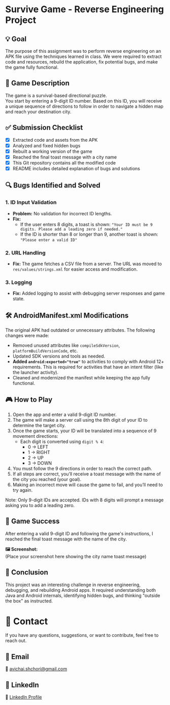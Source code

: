 # Survive Game - Reverse Engineering Project

## 💡 Goal

The purpose of this assignment was to perform reverse engineering on an APK file using the techniques learned in class. We were required to extract code and resources, rebuild the application, fix potential bugs, and make the game fully functional.


## 📱 Game Description

The game is a survival-based directional puzzle.  
You start by entering a 9-digit ID number. Based on this ID, you will receive a unique sequence of directions to follow in order to navigate a hidden map and reach your destination city.

## ✅ Submission Checklist

- [x] Extracted code and assets from the APK
- [x] Analyzed and fixed hidden bugs
- [x] Rebuilt a working version of the game
- [x] Reached the final toast message with a city name
- [x] This Git repository contains all the modified code
- [x] README includes detailed explanation of bugs and solutions

## 🔍 Bugs Identified and Solved

### 1. **ID Input Validation**
- **Problem:** No validation for incorrect ID lengths.
- **Fix:**
  - If the user enters 8 digits, a toast is shown:
    `"Your ID must be 9 digits. Please add a leading zero if needed."`
  - If the ID is shorter than 8 or longer than 9, another toast is shown:
    `"Please enter a valid ID"`

### 2. **URL Handling**
- **Fix:** The game fetches a CSV file from a server.
  The URL was moved to `res/values/strings.xml` for easier access and modification.

### 3. **Logging**
- **Fix:** Added logging to assist with debugging server responses and game state.

## 🛠️ AndroidManifest.xml Modifications

The original APK had outdated or unnecessary attributes. The following changes were made:

- Removed unused attributes like `compileSdkVersion`, `platformBuildVersionCode`, etc.
- Updated SDK versions and tools as needed.
- **Added `android:exported="true"`** to activities to comply with Android 12+ requirements. This is required for activities that have an intent filter (like the launcher activity).
- Cleaned and modernized the manifest while keeping the app fully functional.

## 🎮 How to Play

1. Open the app and enter a valid 9-digit ID number.
2. The game will make a server call using the 8th digit of your ID to determine the target city.
3. Once the game starts, your ID will be translated into a sequence of 9 movement directions:
   - Each digit is converted using `digit % 4`:
     - 0 → LEFT
     - 1 → RIGHT
     - 2 → UP
     - 3 → DOWN
4. You must follow the 9 directions in order to reach the correct path.
5. If all steps are correct, you’ll receive a toast message with the name of the city you reached (your goal).
6. Making an incorrect move will cause the game to fail, and you’ll need to try again.

Note: Only 9-digit IDs are accepted. IDs with 8 digits will prompt a message asking you to add a leading zero.

## 🏁 Game Success

After entering a valid 9-digit ID and following the game's instructions, I reached the final toast message with the name of the city.

**🖼️ Screenshot:**  
(Place your screenshot here showing the city name toast message)

## 🙌 Conclusion

This project was an interesting challenge in reverse engineering, debugging, and rebuilding Android apps. It required understanding both Java and Android internals, identifying hidden bugs, and thinking "outside the box" as instructed.

# 📩 Contact

If you have any questions, suggestions, or want to contribute, feel free to reach out.

## 📧 Email  
📌 [avichai.shchori@gmail.com](mailto:avichai.shchori@gmail.com)  

## 💼 LinkedIn  
📌 [LinkedIn Profile](https://www.linkedin.com/in/avichai-shchori-995832277)
